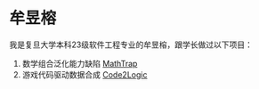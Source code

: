 # 牟昱榕
我是复旦大学本科23级软件工程专业的牟昱榕，跟学长做过以下项目：
1. 数学组合泛化能力缺陷 [MathTrap](https://arxiv.org/abs/2405.06680)
2. 游戏代码驱动数据合成 [Code2Logic](https://arxiv.org/abs/2505.13886)